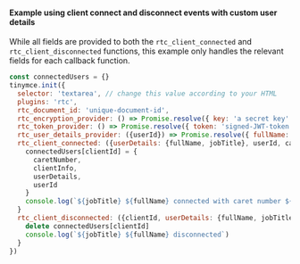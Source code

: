 #### Example using client connect and disconnect events with custom user details

While all fields are provided to both the `rtc_client_connected` and `rtc_client_disconnected` functions, this example only handles the relevant fields for each callback function.

```js
const connectedUsers = {}
tinymce.init({
  selector: 'textarea', // change this value according to your HTML
  plugins: 'rtc',
  rtc_document_id: 'unique-document-id',
  rtc_encryption_provider: () => Promise.resolve({ key: 'a secret key' }),
  rtc_token_provider: () => Promise.resolve({ token: 'signed-JWT-token' }),
  rtc_user_details_provider: ({userId}) => Promise.resolve({ fullName: "John Doe", jobTitle: "Engineer" }),
  rtc_client_connected: ({userDetails: {fullName, jobTitle}, userId, caretNumber, clientId, clientInfo}) => {
    connectedUsers[clientId] = {
      caretNumber,
      clientInfo,
      userDetails,
      userId
    }
    console.log(`${jobTitle} ${fullName} connected with caret number ${caretNumber}`, clientInfo)
  }
  rtc_client_disconnected: ({clientId, userDetails: {fullName, jobTitle}}) => {
    delete connectedUsers[clientId]
    console.log(`${jobTitle} ${fullName} disconnected`)
  }
})
```
